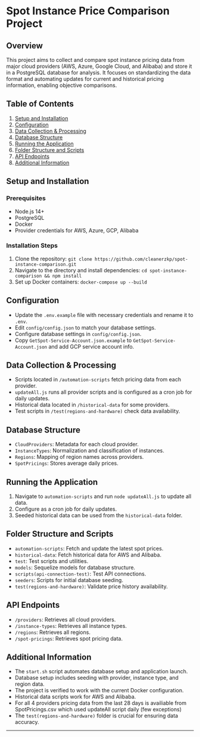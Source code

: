 # Spot Instance Price Comparison Project

## Overview
This project aims to collect and compare spot instance pricing data from major cloud providers (AWS, Azure, Google Cloud, and Alibaba) and store it in a PostgreSQL database for analysis. It focuses on standardizing the data format and automating updates for current and historical pricing information, enabling objective comparisons.

## Table of Contents
1. [Setup and Installation](#setup-and-installation)
2. [Configuration](#configuration)
3. [Data Collection & Processing](#data-collection--processing)
4. [Database Structure](#database-structure)
5. [Running the Application](#running-the-application)
6. [Folder Structure and Scripts](#folder-structure-and-scripts)
7. [API Endpoints](#api-endpoints)
8. [Additional Information](#additional-information)

## Setup and Installation
### Prerequisites
- Node.js 14+
- PostgreSQL
- Docker
- Provider credentials for AWS, Azure, GCP, Alibaba

### Installation Steps
1. Clone the repository: `git clone https://github.com/cleanerzkp/spot-instance-comparison.git`
2. Navigate to the directory and install dependencies: `cd spot-instance-comparison && npm install`
3. Set up Docker containers: `docker-compose up --build`

## Configuration
- Update the `.env.example` file with necessary credentials and rename it to `.env`.
- Edit `config/config.json` to match your database settings.
- Configure database settings in `config/config.json`.
- Copy `GetSpot-Service-Account.json.example` to `GetSpot-Service-Account.json` and add GCP service account info.

## Data Collection & Processing
- Scripts located in `/automation-scripts` fetch pricing data from each provider.
- `updateAll.js` runs all provider scripts and is configured as a cron job for daily updates.
- Historical data located in `/historical-data` for some providers.
- Test scripts in `/test(regions-and-hardware)` check data availability.

## Database Structure
- `CloudProviders`: Metadata for each cloud provider.
- `InstanceTypes`: Normalization and classification of instances.
- `Regions`: Mapping of region names across providers.
- `SpotPricings`: Stores average daily prices.

## Running the Application
1. Navigate to `automation-scripts` and run `node updateAll.js` to update all data.
2. Configure as a cron job for daily updates.
3. Seeded historical data can be used from the `historical-data` folder.

## Folder Structure and Scripts
- `automation-scripts`: Fetch and update the latest spot prices.
- `historical-data`: Fetch historical data for AWS and Alibaba.
- `test`: Test scripts and utilities.
- `models`: Sequelize models for database structure.
- `scripts(api-connection-test)`: Test API connections.
- `seeders`: Scripts for initial database seeding.
- `test(regions-and-hardware)`: Validate price history availability.

## API Endpoints
- `/providers`: Retrieves all cloud providers.
- `/instance-types`: Retrieves all instance types.
- `/regions`: Retrieves all regions.
- `/spot-pricings`: Retrieves spot pricing data.

## Additional Information
- The `start.sh` script automates database setup and application launch.
- Database setup includes seeding with provider, instance type, and region data.
- The project is verified to work with the current Docker configuration.
- Historical data scripts work for AWS and Alibaba.
- For all 4 providers pricing data from the last 28 days is availiable from SpotPricings.csv which used updateAll script daily (few exceptions)
- The `test(regions-and-hardware)` folder is crucial for ensuring data accuracy.

---
